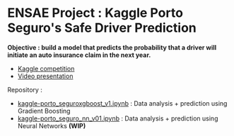 # ENSAE Project : Kaggle Porto Seguro's Safe Driver Prediction
**Objective : build a model that predicts the probability that a driver will initiate an auto insurance claim in the next year.**  
- [Kaggle competition](https://www.kaggle.com/c/porto-seguro-safe-driver-prediction)  
- [Video presentation](https://youtu.be/y4MMsuDTDoI)

Repository :  
- [kaggle-porto_seguroxgboost_v1.ipynb](https://github.com/zakaryaxali/kaggle-porto_seguro/blob/master/kaggle-porto_seguroxgboost_v1.ipynb) : Data analysis + prediction using Gradient Boosting
- [kaggle-porto_seguro_nn_v01.ipynb](https://github.com/zakaryaxali/kaggle-porto_seguro/blob/master/kaggle-porto_seguro_nn_v01.ipynb) : Data analysis + prediction using Neural Networks **(WIP)**
